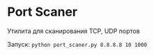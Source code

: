 # Port Scaner

Утилита для сканирования TCP, UDP портов 

Запуск:
```python port_scaner.py 8.8.8.8 10 1000```
